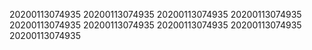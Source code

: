 20200113074935
20200113074935
20200113074935
20200113074935
20200113074935
20200113074935
20200113074935
20200113074935
20200113074935
